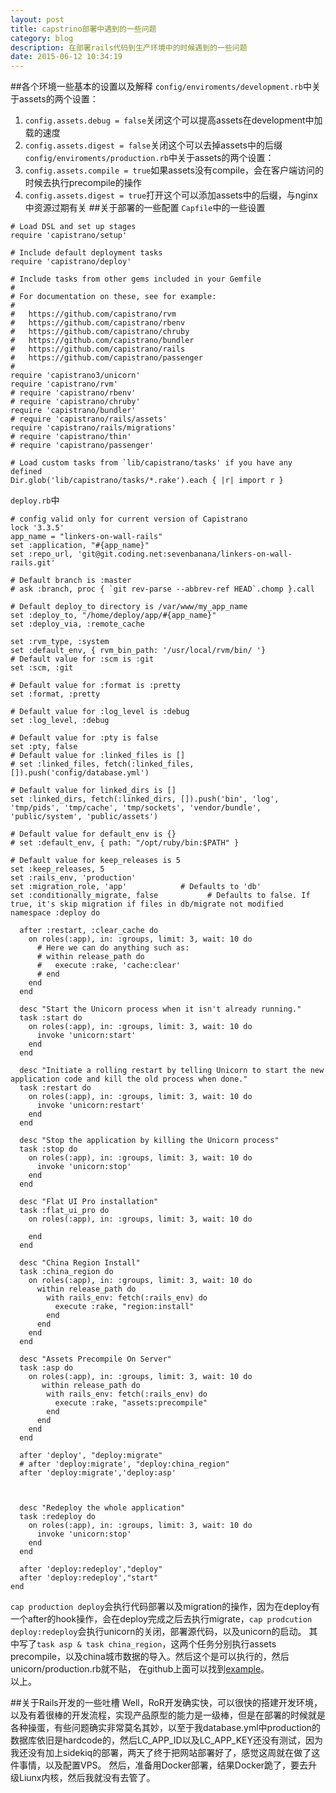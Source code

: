 ```yaml
---
layout: post
title: capstrino部署中遇到的一些问题
category: blog
description: 在部署rails代码到生产环境中的时候遇到的一些问题
date: 2015-06-12 10:34:19
---
```

##各个环境一些基本的设置以及解释
`config/enviroments/development.rb`中关于assets的两个设置：   
1. `config.assets.debug = false`关闭这个可以提高assets在development中加载的速度    
2. `config.assets.digest = false`关闭这个可以去掉assets中的后缀
`config/enviroments/production.rb`中关于assets的两个设置：   
1. `config.assets.compile = true`如果assets没有compile，会在客户端访问的时候去执行precompile的操作
2. `config.assets.digest = true`打开这个可以添加assets中的后缀，与nginx中资源过期有关
##关于部署的一些配置
`Capfile`中的一些设置

```
# Load DSL and set up stages
require 'capistrano/setup'

# Include default deployment tasks
require 'capistrano/deploy'

# Include tasks from other gems included in your Gemfile
#
# For documentation on these, see for example:
#
#   https://github.com/capistrano/rvm
#   https://github.com/capistrano/rbenv
#   https://github.com/capistrano/chruby
#   https://github.com/capistrano/bundler
#   https://github.com/capistrano/rails
#   https://github.com/capistrano/passenger
#
require 'capistrano3/unicorn'
require 'capistrano/rvm'
# require 'capistrano/rbenv'
# require 'capistrano/chruby'
require 'capistrano/bundler'
# require 'capistrano/rails/assets'
require 'capistrano/rails/migrations'
# require 'capistrano/thin'
# require 'capistrano/passenger'

# Load custom tasks from `lib/capistrano/tasks' if you have any defined
Dir.glob('lib/capistrano/tasks/*.rake').each { |r| import r }

```

`deploy.rb`中

```
# config valid only for current version of Capistrano
lock '3.3.5'
app_name = "linkers-on-wall-rails"
set :application, "#{app_name}"
set :repo_url, 'git@git.coding.net:sevenbanana/linkers-on-wall-rails.git'

# Default branch is :master
# ask :branch, proc { `git rev-parse --abbrev-ref HEAD`.chomp }.call

# Default deploy_to directory is /var/www/my_app_name
set :deploy_to, "/home/deploy/app/#{app_name}"
set :deploy_via, :remote_cache

set :rvm_type, :system
set :default_env, { rvm_bin_path: '/usr/local/rvm/bin/ '}
# Default value for :scm is :git
set :scm, :git

# Default value for :format is :pretty
set :format, :pretty

# Default value for :log_level is :debug
set :log_level, :debug

# Default value for :pty is false
set :pty, false
# Default value for :linked_files is []
# set :linked_files, fetch(:linked_files, []).push('config/database.yml')

# Default value for linked_dirs is []
set :linked_dirs, fetch(:linked_dirs, []).push('bin', 'log', 'tmp/pids', 'tmp/cache', 'tmp/sockets', 'vendor/bundle', 'public/system', 'public/assets')

# Default value for default_env is {}
# set :default_env, { path: "/opt/ruby/bin:$PATH" }

# Default value for keep_releases is 5
set :keep_releases, 5
set :rails_env, 'production'
set :migration_role, 'app'            # Defaults to 'db'
set :conditionally_migrate, false           # Defaults to false. If true, it's skip migration if files in db/migrate not modified
namespace :deploy do

  after :restart, :clear_cache do
    on roles(:app), in: :groups, limit: 3, wait: 10 do
      # Here we can do anything such as:
      # within release_path do
      #   execute :rake, 'cache:clear'
      # end
    end
  end

  desc "Start the Unicorn process when it isn't already running."
  task :start do
    on roles(:app), in: :groups, limit: 3, wait: 10 do
      invoke 'unicorn:start'
    end
  end

  desc "Initiate a rolling restart by telling Unicorn to start the new application code and kill the old process when done."
  task :restart do
    on roles(:app), in: :groups, limit: 3, wait: 10 do
      invoke 'unicorn:restart'
    end
  end

  desc "Stop the application by killing the Unicorn process"
  task :stop do
    on roles(:app), in: :groups, limit: 3, wait: 10 do
      invoke 'unicorn:stop'
    end
  end

  desc "Flat UI Pro installation"
  task :flat_ui_pro do
    on roles(:app), in: :groups, limit: 3, wait: 10 do

    end
  end

  desc "China Region Install"
  task :china_region do
    on roles(:app), in: :groups, limit: 3, wait: 10 do
      within release_path do
        with rails_env: fetch(:rails_env) do
          execute :rake, "region:install"
        end
      end
    end
  end

  desc "Assets Precompile On Server"
  task :asp do
    on roles(:app), in: :groups, limit: 3, wait: 10 do
       within release_path do
        with rails_env: fetch(:rails_env) do
          execute :rake, "assets:precompile"
        end
      end
    end
  end

  after 'deploy', "deploy:migrate"
  # after 'deploy:migrate', "deploy:china_region"
  after 'deploy:migrate','deploy:asp'



  desc "Redeploy the whole application"
  task :redeploy do
    on roles(:app), in: :groups, limit: 3, wait: 10 do
      invoke 'unicorn:stop'
    end
  end

  after 'deploy:redeploy',"deploy"
  after 'deploy:redeploy',"start"
end
```

`cap production deploy`会执行代码部署以及migration的操作，因为在deploy有一个after的hook操作，会在deploy完成之后去执行migrate，`cap prodcution deploy:redeploy`会执行unicorn的关闭，部署源代码，以及unicorn的启动。
其中写了`task asp & task china_region`，这两个任务分别执行assets precompile，以及china城市数据的导入。然后这个是可以执行的，然后unicorn/production.rb就不贴， 在github上面可以找到[example](https://github.com/tablexi/capistrano3-unicorn)。    
以上。

##关于Rails开发的一些吐槽
Well，RoR开发确实快，可以很快的搭建开发环境，以及有着很棒的开发流程，实现产品原型的能力是一级棒，但是在部署的时候就是各种操蛋，有些问题确实非常莫名其妙，以至于我database.yml中production的数据库依旧是hardcode的，然后LC_APP_ID以及LC_APP_KEY还没有测试，因为我还没有加上sidekiq的部署，两天了终于把网站部署好了，感觉这周就在做了这件事情，以及配置VPS。
然后，准备用Docker部署，结果Docker跪了，要去升级Liunx内核，然后我就没有去管了。
